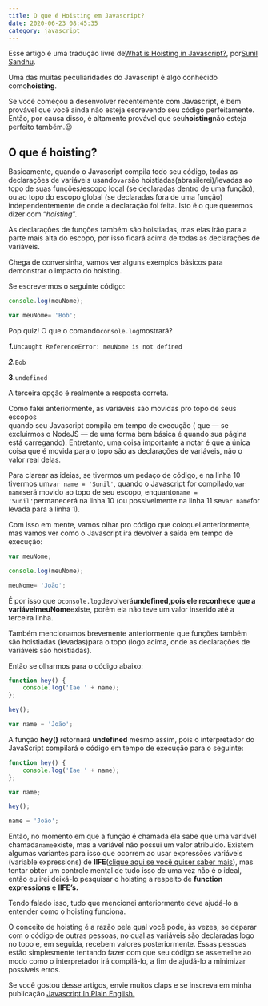 ```yaml
---
title: O que é Hoisting em Javascript?
date: 2020-06-23 08:45:35
category: javascript
---
```

Esse artigo é uma tradução livre de[What is Hoisting in Javascript?](https://medium.com/javascript-in-plain-english/https-medium-com-javascript-in-plain-english-what-is-hoisting-in-javascript-a63c1b2267a1), por[Sunil Sandhu](https://medium.com/@sunilsandhu).

Uma das muitas peculiaridades do Javascript é algo conhecido como**hoisting**.

Se você começou a desenvolver recentemente com Javascript, é bem provável que você ainda não esteja escrevendo seu código perfeitamente. Então, por causa disso, é altamente provável que seu**hoisting**não esteja perfeito também.😉

## O que é hoisting?

Basicamente, quando o Javascript compila todo seu código, todas as declarações de variáveis usando`var`são hoistiadas(abrasilerei)/levadas ao topo de suas funções/escopo local (se declaradas dentro de uma função), ou ao topo do escopo global (se declaradas fora de uma função) independentemente de onde a declaração foi feita. Isto é o que queremos dizer com “*hoisting*”.

As declarações de funções também são hoistiadas, mas elas irão para a parte mais alta do escopo, por isso ficará acima de todas as declarações de variáveis.

Chega de conversinha, vamos ver alguns exemplos básicos para demonstrar o impacto do hoisting.

Se escrevermos o seguinte código:

```javascript
console.log(meuNome);

var meuNome= 'Bob';
```

Pop quiz! O que o comando`console.log`mostrará?

***1.***`Uncaught ReferenceError: meuNome is not defined`

***2.***`Bob`

**3.**`undefined`

A terceira opção é realmente a resposta correta.

Como falei anteriormente, as variáveis são movidas pro topo de seus escopos\
quando seu Javascript compila em tempo de execução ( que — se excluirmos o NodeJS — de uma forma bem básica é quando sua página está carregando). Entretanto, uma coisa importante a notar é que a única coisa que é movida para o topo são as declarações de variáveis, não o valor real delas.

Para clarear as ideias, se tivermos um pedaço de código, e na linha 10 tivermos um`var name = 'Sunil'`, quando o Javascript for compilado,`var name`será movido ao topo de seu escopo, enquanto`name = 'Sunil'`permanecerá na linha 10 (ou possivelmente na linha 11 se`var name`for levada para a linha 1).

Com isso em mente, vamos olhar pro código que coloquei anteriormente, mas vamos ver como o Javascript irá devolver a saída em tempo de execução:

```javascript
var meuNome;

console.log(meuNome);

meuNome= 'João';
```

É por isso que o`console.log`devolverá**undefined,**pois ele reconhece que a variável**meuNome**existe, porém ela não teve um valor inserido até a terceira linha.

Também mencionamos brevemente anteriormente que funções também são hoistiadas (levadas)para o topo (logo acima, onde as declarações de variáveis ​​são hoistiadas).

Então se olharmos para o código abaixo:

```javascript
function hey() {
    console.log('Iae ' + name);
};

hey();

var name = 'João';
```

A função **hey()** retornará **undefined** mesmo assim, pois o interpretador do JavaScript compilará o código em tempo de execução para o seguinte:

```javascript
function hey() {
    console.log('Iae ' + name);
};

var name;

hey();

name = 'João';
```

Então, no momento em que a função é chamada ela sabe que uma variável chamada`name`existe, mas a variável não possui um valor atribuído. Existem algumas variantes para isso que ocorrem ao usar expressões variáveis (variable expressions) ​​de **IIFE**([clique aqui se você quiser saber mais](https://medium.com/javascript-in-plain-english/https-medium-com-javascript-in-plain-english-stop-feeling-iffy-about-using-an-iife-7b0292aba174)), mas tentar obter um controle mental de tudo isso de uma vez não é o ideal, então eu irei deixá-lo pesquisar o hoisting a respeito de **function expressions** e **IIFE’s.**

Tendo falado isso, tudo que mencionei anteriormente deve ajudá-lo a entender como o hoisting funciona.

O conceito de hoisting é a razão pela qual você pode, às vezes, se deparar com o código de outras pessoas, no qual as variáveis são declaradas logo no topo e, em seguida, recebem valores posteriormente. Essas pessoas estão simplesmente tentando fazer com que seu código se assemelhe ao modo como o interpretador irá compilá-lo, a fim de ajudá-lo a minimizar possíveis erros.

Se você gostou desse artigos, envie muitos claps e se inscreva em minha publicação [Javascript In Plain English.](https://medium.com/javascript-in-plain-english)